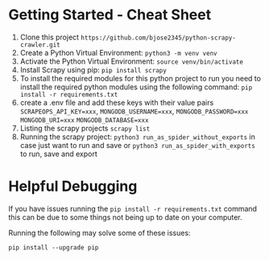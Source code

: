 # Getting Started - Cheat Sheet

1. Clone this project `https://github.com/bjose2345/python-scrapy-crawler.git`
2. Create a Python Virtual Environment: `python3 -m venv venv`
3. Activate the Python Virtual Environment: `source venv/bin/activate`
4. Install Scrapy using pip: `pip install scrapy`
5. To install the required modules for this python project to run you need to install the required python modules using the following command: `pip install -r requirements.txt`
6. create a .env file and add these keys with their value pairs `SCRAPEOPS_API_KEY=xxx`, `MONGODB_USERNAME=xxx`, `MONGODB_PASSWORD=xxx` `MONGODB_URI=xxx` `MONGODB_DATABASE=xxx`
7. Listing the scrapy projects `scrapy list`
8. Running the scrapy project: `python3 run_as_spider_without_exports` in case just want to run and save or `python3 run_as_spider_with_exports` to run, save and export

# Helpful Debugging

If you have issues running the `pip install -r requirements.txt` command this can be due to some things not being up to date on your computer.

Running the following may solve some of these issues:

`pip install --upgrade pip`
